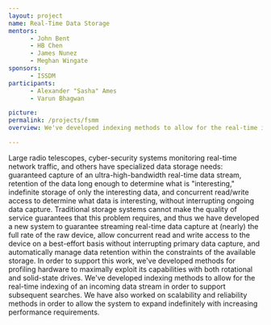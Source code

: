 ```yaml
---
layout: project
name: Real-Time Data Storage
mentors:
      - John Bent
      - HB Chen
      - James Nunez
      - Meghan Wingate
sponsors:
      - ISSDM
participants:
      - Alexander "Sasha" Ames
      - Varun Bhagwan

picture:
permalink: /projects/fsmm
overview: We've developed indexing methods to allow for the real-time indexing of an incoming data stream in order to support subsequent searches.  We have also worked on scalability and reliability methods in order to allow the system to expand indefinitely with increasing performance requirements.

---
```


Large radio telescopes, cyber-security systems monitoring real-time network traffic, and others have specialized data storage needs: guaranteed capture of an ultra-high-bandwidth real-time data stream, retention of the data long enough to determine what is "interesting," indefinite storage of only the interesting data, and concurrent read/write access to determine what data is interesting, without interrupting ongoing data capture.  Traditional storage systems cannot make the quality of service guarantees that this problem requires, and thus we have developed a new system to guarantee streaming real-time data capture at (nearly) the full rate of the raw device, allow concurrent read and write access to the device on a best-effort basis without interrupting primary data capture, and automatically manage data retention within the constraints of the available storage.  In order to support this work, we've developed methods for profiling hardware to maximally exploit its capabilities with both rotational and solid-state drives.  We've developed indexing methods to allow for the real-time indexing of an incoming data stream in order to support subsequent searches.  We have also worked on scalability and reliability methods in order to allow the system to expand indefinitely with increasing performance requirements.
